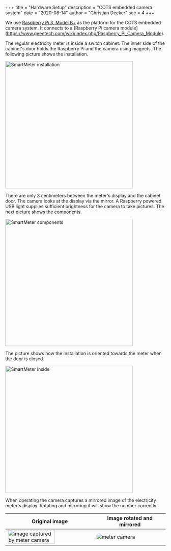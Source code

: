 +++
title = "Hardware Setup"
description = "COTS embedded camera system"
date = "2020-08-14"
author = "Christian Decker"
sec = 4
+++

<style>
img {
  max-width: 100%;
  height: auto;
}
</style>


We use [Raspberry Pi 3, Model B+](https://en.wikipedia.org/wiki/Raspberry_Pi) as the platform for the COTS embedded camera system. It connects to a [Raspberry Pi camera module] (https://www.geeetech.com/wiki/index.php/Raspberry_Pi_Camera_Module).

The regular electricity meter is inside a switch cabinet. The inner side of the cabinet's door holds the Raspberry Pi and the camera using magnets. The following picture shows the installation.

<img src="img/smeter_install.jpg" alt="SmartMeter installation" width="400px"/>

There are only 3 centimeters between the meter's display and the cabinet door. The camera looks at the display via the mirror. A Raspberry powered USB light supplies sufficient brightness for the camera to take pictures. The next picture shows the components.

<img src="img/smeter_front.jpg" alt="SmartMeter components" width="400px"/>

The picture shows how the installation is oriented towards the meter when the door is closed.

<img src="img/smeter_inside.jpg" alt="SmartMeter inside" width="400px"/>

When operating the camera captures a mirrored image of the electricity meter's display. Rotating and mirroring it will show the number correctly.

| Original image| Image rotated and mirrored  |
| ------------- | -------------   |
| <img src="img/metercam.png" alt="image captured by meter camera" width="75%" /> | <img src="img/metercam_numbers.png" alt="meter camera" /> |

